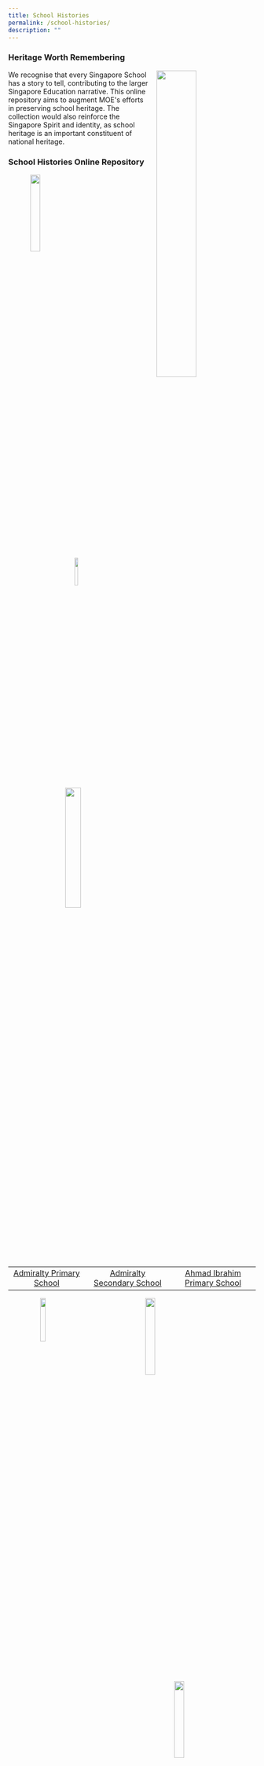 ```yaml
---
title: School Histories
permalink: /school-histories/
description: ""
---
```

### **Heritage Worth Remembering**

<img src="/images/history.jpg" style="width:40%;margin-left:15px;" align = "right">

We recognise that every Singapore School has a story to tell, contributing to the larger Singapore Education narrative. This online repository aims to augment MOE's efforts in preserving school heritage. The collection would also reinforce the Singapore Spirit and identity, as school heritage is an important constituent of national heritage.

### **School Histories Online Repository**

<img src="/images/crest1.png" style="width:20%;margin-left:45px;" align = "left">
<img src="/images/crest2.jpg" style="width:12%;margin-left:135px;" align = "left">
<img src="/images/crest3.jpg" style="width:25%;margin-right:45px;" align = "right">

<br clear="left">

|  |  |  |
|:---:|:---:|:---:|
| [Admiralty Primary School](https://staging.d1yxymztqoj7qn.amplifyapp.com/school-histories/admps/) | [Admiralty Secondary School](https://staging.d1yxymztqoj7qn.amplifyapp.com/school-histories/admiralty-sec/) | [Ahmad Ibrahim Primary School](https://staging.d1yxymztqoj7qn.amplifyapp.com/school-histories/ahmad-ibrahim-pri/) |

<img src="/images/crest4.jpg" style="width:15%;margin-left:65px;" align = "left">
<img src="/images/crest5.png" style="width:20%;margin-left:135px;" align = "left">
<img src="/images/crest6.png" style="width:20%;margin-right:65px;" align = "right">

<br clear="left">

|  |  |  |
|:---:|:---:|:---:|
| [Ahmad Ibrahim Secondary School](https://staging.d1yxymztqoj7qn.amplifyapp.com/school-histories/ahmad-ibrahim-sec/) | [Ai Tong School](https://staging.d1yxymztqoj7qn.amplifyapp.com/school-histories/ai-tong-sch/) | [Alexandra Estate Primary School](https://staging.d1yxymztqoj7qn.amplifyapp.com/school-histories/alexandra-estate-pri-sch/) |

<img src="/images/crest7.png" style="width:15%;margin-left:65px;" align = "left">
<img src="/images/crest8.png" style="width:16%;margin-left:155px;" align = "left">
<img src="/images/crest9.png" style="width:18%;margin-right:65px;" align = "right">

<br clear="left">

| | | |
|:---:|:---:|:---:|
| [Alexandra Hill Primary School](https://staging.d1yxymztqoj7qn.amplifyapp.com/school-histories/alexandra-hill-pri/) | [Alexandra Primary School](https://staging.d1yxymztqoj7qn.amplifyapp.com/school-histories/alexandra-pri/) | [Aljunied Primary School](https://staging.d1yxymztqoj7qn.amplifyapp.com/school-histories/aljunied-pri/) |

| | | |
|:---:|:---:|:---:|
| [Ama Keng School](https://staging.d1yxymztqoj7qn.amplifyapp.com/school-histories/ama-keng-sch/) | [Anchor Green Primary School](https://staging.d1yxymztqoj7qn.amplifyapp.com/school-histories/anchor-green-pri/) | [Anderson Junior College](https://staging.d1yxymztqoj7qn.amplifyapp.com/school-histories/anderson-jc/) |

| | | |
|:---:|:---:|:---:|
| [Anderson Primary School](https://staging.d1yxymztqoj7qn.amplifyapp.com/school-histories/anderson-pri/) | [Anderson Secondary School](https://staging.d1yxymztqoj7qn.amplifyapp.com/school-histories/anderson-sec/) | [Anderson Serangoon Junior College](https://staging.d1yxymztqoj7qn.amplifyapp.com/school-histories/anderson-serangoon-jc/) |

| | | |
|:---:|:---:|:---:|
| [Ang Mo Kio Primary School](https://staging.d1yxymztqoj7qn.amplifyapp.com/school-histories/amk-pri/) | [Ang Mo Kio Secondary School](https://staging.d1yxymztqoj7qn.amplifyapp.com/school-histories/amk-sec/) | [Anglican High School](https://staging.d1yxymztqoj7qn.amplifyapp.com/school-histories/anglican-high-sch/) |

|  |  |  |
|:---:|:---:|:---:|
| [Anglo Chinese School (Barker Road)](https://staging.d1yxymztqoj7qn.amplifyapp.com/school-histories/acs-barker-road/) | [Anglo Chinese Junior College](https://staging.d1yxymztqoj7qn.amplifyapp.com/school-histories/acjc/) | [Anglo Chinese School (Independent)](https://staging.d1yxymztqoj7qn.amplifyapp.com/school-histories/acs-i/) |

|  |  |  |
|:---:|:---:|:---:|
| [Anglo Chinese School (Junior)](https://staging.d1yxymztqoj7qn.amplifyapp.com/school-histories/acs-junior/) | [Anglo Chinese School (Primary)](https://staging.d1yxymztqoj7qn.amplifyapp.com/school-histories/acs-pri/) | [Angsana Primary School](https://staging.d1yxymztqoj7qn.amplifyapp.com/school-histories/angsana-pri/) |

|  |  |  |
|:---:|:---:|:---:|
| [Anthony Road Girls' School](https://staging.d1yxymztqoj7qn.amplifyapp.com/school-histories/anthony-road-girls-sch/) | [Aroozoo School](https://staging.d1yxymztqoj7qn.amplifyapp.com/school-histories/aroozoo-sch/) | [Assumption English School](https://staging.d1yxymztqoj7qn.amplifyapp.com/school-histories/assumption-eng-sch/) |

|  |  |  |
|:---:|:---:|:---:|
| [Assumption Pathway School](https://staging.d1yxymztqoj7qn.amplifyapp.com/school-histories/assumption-pathway-sch/) | [Balestier Boys' School](https://staging.d1yxymztqoj7qn.amplifyapp.com/school-histories/balestier-boys-sch/) | [Balestier Hill East Primary School](https://staging.d1yxymztqoj7qn.amplifyapp.com/school-histories/balestier-hill-east-pri/) |

|  |  |  |
|:---:|:---:|:---:|
| [Balestier Hill Primary School](https://staging.d1yxymztqoj7qn.amplifyapp.com/school-histories/balestier-hill-pri/) | [Balestier Hill Primary School (1986-1988)](https://staging.d1yxymztqoj7qn.amplifyapp.com/school-histories/balestier-hill-pri/) | [Balestier Hill Secondary School](https://staging.d1yxymztqoj7qn.amplifyapp.com/school-histories/balestier-hill-sec/) |

|  |  |  |
|:---:|:---:|:---:|
| [Balestier Hill West Primary School](https://staging.d1yxymztqoj7qn.amplifyapp.com/school-histories/balestier-hill-west-pri/) | [Balestier Mixed School](https://staging.d1yxymztqoj7qn.amplifyapp.com/school-histories/balestier-mixed-sch/) | [Balestier Primary School](https://staging.d1yxymztqoj7qn.amplifyapp.com/school-histories/balestier-pri/) |

|  |  |  |
|:---:|:---:|:---:|
| [Bartley Primary School](https://staging.d1yxymztqoj7qn.amplifyapp.com/school-histories/bartley-pri/) | [Bartley Secondary School](https://staging.d1yxymztqoj7qn.amplifyapp.com/school-histories/bartley-sec/) | [Batu Berlayar School](https://staging.d1yxymztqoj7qn.amplifyapp.com/school-histories/batu-berlayar-sch/) |

|  |  |  |
|:---:|:---:|:---:|
| [Beacon Primary School](https://staging.d1yxymztqoj7qn.amplifyapp.com/school-histories/beacon-pri/) | [Beatty Primary School](https://staging.d1yxymztqoj7qn.amplifyapp.com/school-histories/beatty-pri/) | [Beatty Secondary School](https://staging.d1yxymztqoj7qn.amplifyapp.com/school-histories/beatty-sec/) |

|  |  |  |
|:---:|:---:|:---:|
| [Bedok Boys' School](https://staging.d1yxymztqoj7qn.amplifyapp.com/school-histories/bedok-boys-sch/) | [Bedok Girls' School](https://staging.d1yxymztqoj7qn.amplifyapp.com/school-histories/bedok-girls-sch/) | [Bedok Green Primary School](https://staging.d1yxymztqoj7qn.amplifyapp.com/school-histories/bedok-green-pri/) |

|  |  |  |
|:---:|:---:|:---:|
| [Bedok Green Secondary School](https://staging.d1yxymztqoj7qn.amplifyapp.com/school-histories/bedok-green-sec/) | [Bedok North Primary School](https://staging.d1yxymztqoj7qn.amplifyapp.com/school-histories/bedok-north-pri/) | [Bedok North Secondary School](https://staging.d1yxymztqoj7qn.amplifyapp.com/school-histories/bedok-north-sec/) |

|  |  |  |
|:---:|:---:|:---:|
| [Bedok Primary School](https://staging.d1yxymztqoj7qn.amplifyapp.com/school-histories/bedok-pri/) | [Bedok South Primary School](https://staging.d1yxymztqoj7qn.amplifyapp.com/school-histories/bedok-south-pri/) | [Bedok South Secondary School](https://staging.d1yxymztqoj7qn.amplifyapp.com/school-histories/bedok-south-sec/) |

|  |  |  |
|:---:|:---:|:---:|
| [Bedok Town Primary School](https://staging.d1yxymztqoj7qn.amplifyapp.com/school-histories/bedok-town-pri/) | [Bedok Town Secondary School](https://staging.d1yxymztqoj7qn.amplifyapp.com/school-histories/bedok-town-sec/) | [Bedok View Primary School](https://staging.d1yxymztqoj7qn.amplifyapp.com/school-histories/bedok-view-pri/) |

|  |  |  |
|:---:|:---:|:---:|
| [Bedok View Secondary School](https://staging.d1yxymztqoj7qn.amplifyapp.com/school-histories/bedok-view-sec/) | [Bedok West Primary School](https://staging.d1yxymztqoj7qn.amplifyapp.com/school-histories/bedok-west-pri/) | [Belvedere Primary School](https://staging.d1yxymztqoj7qn.amplifyapp.com/school-histories/belvedere-pri/) |

|  |  |  |
|:---:|:---:|:---:|
| [Belvedere School (Bukit Merah)](https://staging.d1yxymztqoj7qn.amplifyapp.com/school-histories/belvedere-sch-bukit-merah/) | [Bendemeer Primary School](https://staging.d1yxymztqoj7qn.amplifyapp.com/school-histories/bendemeer-pri/) | [Bendemeer Secondary School](https://staging.d1yxymztqoj7qn.amplifyapp.com/school-histories/bendemeer-sec/) |

|  |  |  |
|:---:|:---:|:---:|
| [Beng Wan Primary School](https://staging.d1yxymztqoj7qn.amplifyapp.com/school-histories/beng-wan-pri/) | [Birkhall Road School](https://staging.d1yxymztqoj7qn.amplifyapp.com/school-histories/birkhall-road-sch/) | [Bishan Park Secondary School](https://staging.d1yxymztqoj7qn.amplifyapp.com/school-histories/bishan-park-sec/) |

|  |  |  |
|:---:|:---:|:---:|
| [Blangah Rise Primary School](https://staging.d1yxymztqoj7qn.amplifyapp.com/school-histories/blangah-rise-pri/) | [Boo Teck School (Farrer Park)](https://staging.d1yxymztqoj7qn.amplifyapp.com/school-histories/boo-teck-sch/) | [Boon Keng Primary School](https://staging.d1yxymztqoj7qn.amplifyapp.com/school-histories/boon-keng-pri/) |

|  |  |  |
|:---:|:---:|:---:|
| [Boon Lay Garden Primary School](https://staging.d1yxymztqoj7qn.amplifyapp.com/school-histories/boon-lay-garden-pri/) | [Boon Lay Primary School](https://staging.d1yxymztqoj7qn.amplifyapp.com/school-histories/boon-lay-pri/) | [Boon Lay Secondary School](https://staging.d1yxymztqoj7qn.amplifyapp.com/school-histories/boon-lay-sec/) |

|  |  |  |
|:---:|:---:|:---:|
| [Bowen Secondary School](https://staging.d1yxymztqoj7qn.amplifyapp.com/school-histories/bowen-sec/) | [Braddell Primary School](https://staging.d1yxymztqoj7qn.amplifyapp.com/school-histories/braddell-pri/) | [Braddell Westlake Secondary School](https://staging.d1yxymztqoj7qn.amplifyapp.com/school-histories/braddel-westlake-sec/) |

|  |  |  |
|:---:|:---:|:---:|
| [Broadrick Primary School](https://staging.d1yxymztqoj7qn.amplifyapp.com/school-histories/broadrick-pri/) | [Broadrick Secondary School](https://staging.d1yxymztqoj7qn.amplifyapp.com/school-histories/broadrick-sec/) | [Bukit Batok East Primary School](https://staging.d1yxymztqoj7qn.amplifyapp.com/school-histories/bukit-batok-east-pri/) |

|  |  |  |
|:---:|:---:|:---:|
| [Bukit Batok Secondary School](https://staging.d1yxymztqoj7qn.amplifyapp.com/school-histories/bukit-batok-sec/) | [Bukit Batok West Primary School](https://staging.d1yxymztqoj7qn.amplifyapp.com/school-histories/bukit-batok-west-pri/) | [Bukit Ho Swee Primary School](https://staging.d1yxymztqoj7qn.amplifyapp.com/school-histories/bukit-ho-swee-pri/) |

|  |  |  |
|:---:|:---:|:---:|
| [Bukit Ho Swee Secondary School](https://staging.d1yxymztqoj7qn.amplifyapp.com/school-histories/bukit-ho-swee-sec/) | [Bukit Merah North School](https://staging.d1yxymztqoj7qn.amplifyapp.com/school-histories/bukit-merah-north-sch/) | [Bukit Merah Primary School](https://staging.d1yxymztqoj7qn.amplifyapp.com/school-histories/bukit-merah-pri/) |

|  |  |  |
|:---:|:---:|:---:|
| [Bukit Merah Secondary School](https://staging.d1yxymztqoj7qn.amplifyapp.com/school-histories/bukit-merah-sec/) | [Bukit Merah South School](https://staging.d1yxymztqoj7qn.amplifyapp.com/school-histories/bukit-merah-south-sch/) | [Bukit Panjang Government High School](https://staging.d1yxymztqoj7qn.amplifyapp.com/school-histories/bukit-panjang-govt-high-sch/) |

|  |  |  |
|:---:|:---:|:---:|
| [Bukit Panjang Primary School](https://staging.d1yxymztqoj7qn.amplifyapp.com/school-histories/bukit-panjang-pri/) | [Bukit Timah Primary School](https://staging.d1yxymztqoj7qn.amplifyapp.com/school-histories/bukit-timah-pri/) | [Bukit View Primary School](https://staging.d1yxymztqoj7qn.amplifyapp.com/school-histories/bukit-view-pri/) |

|  |  |  |
|:---:|:---:|:---:|
| [Bukit View Secondary School](https://staging.d1yxymztqoj7qn.amplifyapp.com/school-histories/bukit-view-sec/) | [Buona Vista Secondary School](https://staging.d1yxymztqoj7qn.amplifyapp.com/school-histories/buona-vista-sec/) | [Cairnhill Primary School](https://staging.d1yxymztqoj7qn.amplifyapp.com/school-histories/cairnhill-pri/) |

|  |  |  |
|:---:|:---:|:---:|
| [Cambridge Primary School](https://staging.d1yxymztqoj7qn.amplifyapp.com/school-histories/cambridge-pri/) | [Canberra Primary School](https://staging.d1yxymztqoj7qn.amplifyapp.com/school-histories/canberra-pri/) | [Canberra Secondary School](https://staging.d1yxymztqoj7qn.amplifyapp.com/school-histories/canberra-sec/) |

|  |  |  |
|:---:|:---:|:---:|
| [Canossa Catholic Primary School](https://staging.d1yxymztqoj7qn.amplifyapp.com/school-histories/canossa-catholic-pri/) | [Cantonment Primary School](https://staging.d1yxymztqoj7qn.amplifyapp.com/school-histories/cantonment-pri/) | [Cantonment School](https://staging.d1yxymztqoj7qn.amplifyapp.com/school-histories/cantonment-sch/) |

|  |  |  |
|:---:|:---:|:---:|
| [Casuarina Primary School](https://staging.d1yxymztqoj7qn.amplifyapp.com/school-histories/casuarina-pri/) | [Catholic High School](https://staging.d1yxymztqoj7qn.amplifyapp.com/school-histories/catholic-high-sch/) | [Catholic Junior College](https://staging.d1yxymztqoj7qn.amplifyapp.com/school-histories/catholic-jc/) |

|  |  |  |
|:---:|:---:|:---:|
| [Cedar Boys' Primary School](https://staging.d1yxymztqoj7qn.amplifyapp.com/school-histories/cedar-boys-pri/) | [Cedar Girls' Primary School](https://staging.d1yxymztqoj7qn.amplifyapp.com/school-histories/cedar-girls-pri/) | [Cedar Girls' Secondary School](https://staging.d1yxymztqoj7qn.amplifyapp.com/school-histories/cedar-girls-sec/) |

|  |  |  |
|:---:|:---:|:---:|
| [Cedar Primary School](https://staging.d1yxymztqoj7qn.amplifyapp.com/school-histories/cedar-pri/) | [Chai Chee Secondary School](https://staging.d1yxymztqoj7qn.amplifyapp.com/school-histories/chai-chee-sec/) | [Changkat Changi Secondary School](https://staging.d1yxymztqoj7qn.amplifyapp.com/school-histories/changkat-changi-sec/) |

|  |  |  |
|:---:|:---:|:---:|
| [Changkat Primary School](https://staging.d1yxymztqoj7qn.amplifyapp.com/school-histories/changkat-pri/) | [Chao Yang School](https://staging.d1yxymztqoj7qn.amplifyapp.com/school-histories/chao-yang-sch/) | [Charlton School](https://staging.d1yxymztqoj7qn.amplifyapp.com/school-histories/charlton-sch/) |

|  |  |  |
|:---:|:---:|:---:|
| [Chestnut Drive Secondary School](https://staging.d1yxymztqoj7qn.amplifyapp.com/school-histories/chestnut-drive-sec/) | [Chij (Katong) Primary](https://staging.d1yxymztqoj7qn.amplifyapp.com/school-histories/chij-katong-pri/) | [Chij Katong Convent](https://staging.d1yxymztqoj7qn.amplifyapp.com/school-histories/chij-katong-convent/) |

|  |  |  |
|:---:|:---:|:---:|
| [Chij Kellock](https://staging.d1yxymztqoj7qn.amplifyapp.com/school-histories/chij-kellock/) | [Chij Opera Estate Primary School](https://staging.d1yxymztqoj7qn.amplifyapp.com/school-histories/chij-opera-estate-pri/) | [Chij Our Lady Of Good Counsel](https://staging.d1yxymztqoj7qn.amplifyapp.com/school-histories/chij-our-lady-of-good-counsel/) |

|  |  |  |
|:---:|:---:|:---:|
| [Chij Our Lady Of The Nativity](https://staging.d1yxymztqoj7qn.amplifyapp.com/school-histories/chij-our-lady-of-nativity/) | [Chij Our Lady Queen Of Peace](https://staging.d1yxymztqoj7qn.amplifyapp.com/school-histories/chij-our-lady-queen-of-peace/) | [Chij Primary (Toa Payoh)](https://staging.d1yxymztqoj7qn.amplifyapp.com/school-histories/chij-pri-tpy/) |

|  |  |  |
|:---:|:---:|:---:|
| [Chij Secondary](https://staging.d1yxymztqoj7qn.amplifyapp.com/school-histories/chij-sec/) | [Chij St Nicholas Girls' School](https://staging.d1yxymztqoj7qn.amplifyapp.com/school-histories/chij-nicholas-girls-sch/) | [Chij St. Joseph's Convent](https://staging.d1yxymztqoj7qn.amplifyapp.com/school-histories/chij-joseph/) |

|  |  |  |
|:---:|:---:|:---:|
| [Chij St. Theresa's Convent](https://staging.d1yxymztqoj7qn.amplifyapp.com/school-histories/chij-st-theresa-convent/) | [Chong Boon Secondary School](https://staging.d1yxymztqoj7qn.amplifyapp.com/school-histories/chong-boon-sec/) | [Chong De Primary School](https://staging.d1yxymztqoj7qn.amplifyapp.com/school-histories/chong-de-pri/) |

|  |  |  |
|:---:|:---:|:---:|
| [Chong Li Primary School](https://staging.d1yxymztqoj7qn.amplifyapp.com/school-histories/chong-li-pri/) | [Chong Shan Primary School](https://staging.d1yxymztqoj7qn.amplifyapp.com/school-histories/chong-shan-pri/) | [Chongfu School](https://staging.d1yxymztqoj7qn.amplifyapp.com/school-histories/chongfu-sch/) |

|  |  |  |
|:---:|:---:|:---:|
| [Chongzheng Primary School](https://staging.d1yxymztqoj7qn.amplifyapp.com/school-histories/chongzheng-pri/) | [Christ Church Secondary School](https://staging.d1yxymztqoj7qn.amplifyapp.com/school-histories/christ-church-sec/) | [Chua Chu Kang Government Chinese Primary School](https://staging.d1yxymztqoj7qn.amplifyapp.com/school-histories/cck-government-chi-pri/) |

|  |  |  |
|:---:|:---:|:---:|
| [Chua Chu Kang Malay School](https://staging.d1yxymztqoj7qn.amplifyapp.com/school-histories/cck-malay-sch/) | [Chua Chu Kang Primary School](https://staging.d1yxymztqoj7qn.amplifyapp.com/school-histories/cck-pri/) | [Chua Chu Kang Secondary School](https://staging.d1yxymztqoj7qn.amplifyapp.com/school-histories/cck-sec/) |

|  |  |  |
|:---:|:---:|:---:|
| [Chung Cheng High School (Main)](https://staging.d1yxymztqoj7qn.amplifyapp.com/school-histories/chung-cheng-high-main/) | [Chung Cheng High School (Yishun)](https://staging.d1yxymztqoj7qn.amplifyapp.com/school-histories/chung-cheng-high-sch/) | [Clemeti North Primary School](https://staging.d1yxymztqoj7qn.amplifyapp.com/school-histories/clementi-north-pri/) |

|  |  |  |
|:---:|:---:|:---:|
| [Clementi Primary School](https://staging.d1yxymztqoj7qn.amplifyapp.com/school-histories/clementi-pri/) | [Clementi Town Primary School](https://staging.d1yxymztqoj7qn.amplifyapp.com/school-histories/clementi-town-pri/) | [Clementi Town Secondary School](https://staging.d1yxymztqoj7qn.amplifyapp.com/school-histories/clementi-town-sec/) |

|  |  |  |
|:---:|:---:|:---:|
| [Clementi Woods Secondary School](https://staging.d1yxymztqoj7qn.amplifyapp.com/school-histories/clementi-woods-sec/) | [Commonwealth Secondary School](https://staging.d1yxymztqoj7qn.amplifyapp.com/school-histories/commonwealth-sec/) | [Compassvale Primary School](https://staging.d1yxymztqoj7qn.amplifyapp.com/school-histories/compassvale-pri/) |

|  |  |  |
|:---:|:---:|:---:|
| [Compassvale Secondary School](https://staging.d1yxymztqoj7qn.amplifyapp.com/school-histories/compassvale-sec/) | [Concord Primary School](https://staging.d1yxymztqoj7qn.amplifyapp.com/school-histories/concord-pri/) | [Coral Primary School](https://staging.d1yxymztqoj7qn.amplifyapp.com/school-histories/coral-pri/) |

|  |  |  |
|:---:|:---:|:---:|
| [Coral Secondary School](https://staging.d1yxymztqoj7qn.amplifyapp.com/school-histories/coral-sec/) | [Corporation Primary School](https://staging.d1yxymztqoj7qn.amplifyapp.com/school-histories/corporation-pri/) | [Crescent Girls' School](https://staging.d1yxymztqoj7qn.amplifyapp.com/school-histories/crescent-girls-sch/) |

|  |  |  |
|:---:|:---:|:---:|
| [Crest Secondary School](https://staging.d1yxymztqoj7qn.amplifyapp.com/school-histories/crest-sec/) | [Da Qiao Primary School](https://staging.d1yxymztqoj7qn.amplifyapp.com/school-histories/da-qiao-pri/) | [Damai Primary School](https://staging.d1yxymztqoj7qn.amplifyapp.com/school-histories/damai-pri/) |

|  |  |  |
|:---:|:---:|:---:|
| [Damai Secondary School](https://staging.d1yxymztqoj7qn.amplifyapp.com/school-histories/damai-sec/) | [Dazhong Primary School](https://staging.d1yxymztqoj7qn.amplifyapp.com/school-histories/da-zhong-pri/) | [De La Salle School](https://staging.d1yxymztqoj7qn.amplifyapp.com/school-histories/de-la-salle-sch/) |

|  |  |  |
|:---:|:---:|:---:|
| [Delta Circus Primary School](https://staging.d1yxymztqoj7qn.amplifyapp.com/school-histories/delta-circus-pri/) | [Delta East Primary School](https://staging.d1yxymztqoj7qn.amplifyapp.com/school-histories/delta-east-pri/) | [Delta Primary School](https://staging.d1yxymztqoj7qn.amplifyapp.com/school-histories/delta-pri/) |

|  |  |  |
|:---:|:---:|:---:|
| [Delta Secondary School] | [Delta West Primary School] | [Deyi Secondary School] |

|  |  |  |
|:---:|:---:|:---:|
| [Dorset Primary School] | [Duchess School] | [Dunearn Secondary School] |

|  |  |  |
|:---:|:---:|:---:|
| [Dunman High School] | [Dunman Secondary School] | [East Coast Primary School] |

|  |  |  |
|:---:|:---:|:---:|
| [East Payoh Secondary School] | [East Spring Primary School] | [East Spring Secondary School] |

|  |  |  |
|:---:|:---:|:---:|
| [East View Primary School] | [East View Secondary School] | [Edgefield Primary School] |

|  |  |  |
|:---:|:---:|:---:|
| [Edgefield Secondary School] | [Elias Park Primary School] | [Elling North School] |

|  |  |  |
|:---:|:---:|:---:|
| [Elling Primary School] | [Elling South School] | [Endeavour Primary School] |

|  |  |  |
|:---:|:---:|:---:|
| [Eunoia Junior College] | [Eunos Primary School] | [Evergreen Primary School] |

|  |  |  |
|:---:|:---:|:---:|
| [Evergreen Secondary School] | [Fairfield Methodist School (Primary)] | [Fairfield Methodist School (Secondary)] |

|  |  |  |
|:---:|:---:|:---:|
| [Fajar Secondary School] | [Farrer Park Primary School] | [Farrer Primary School] |

|  |  |  |
|:---:|:---:|:---:|
| [Fengshan Primary School] | [Fern Green Primary School] | [Fernvale Primary School] |

|  |  |  |
|:---:|:---:|:---:|
| [First Toa Payoh Primary School] | [First Toa Payoh Secondary School] | [Fowlie Primary School] |

|  |  |  |
|:---:|:---:|:---:|
| [Frontier Primary School] | [Fuchun Primary School] | [Fuchun Secondary School] |

|  |  |  |
|:---:|:---:|:---:|
| [Fuhua Primary School] | [Fuhua Secondary School] | [Gan Eng Seng Primary School] |

|  |  |  |
|:---:|:---:|:---:|
| [Gan Eng Seng School] | [Geylang Methodist School (Primary)] | [Geylang Methodist School (Secondary)] |

|  |  |  |
|:---:|:---:|:---:|
| [Geylang Primary School] | [Ghim Moh Primary School] | [Ghim Moh Secondary School] |

|  |  |  |
|:---:|:---:|:---:|
| [Gongshang Primary School] | [Greendale Primary School] | [Greendale Secondary School] |

|  |  |  |
|:---:|:---:|:---:|
| [Greenridge Primary School] | [Greenridge Secondary School] | [Greenwood Primary School] |

|  |  |  |
|:---:|:---:|:---:|
| [Griffiths Primary School] | [Guangyang Primary School] | [Guangyang Secondary School] |

|  |  |  |
|:---:|:---:|:---:|
| [Guillemard Primary School] | [Hai Sing Catholic School] | [Haig Boys' School] |

|  |  |  |
|:---:|:---:|:---:|
| [Haig Girls' School] | [Havelock Primary School] | [Havelock School] |

|  |  |  |
|:---:|:---:|:---:|
| [Henderson Primary School] | [Henderson Secondary School] | [Heng A Khe Bong School] |

|  |  |  |
|:---:|:---:|:---:|
| [Henry Park Primary School] | [Hillgrove Secondary School] | [Holy Innocents' High School] |

|  |  |  |
|:---:|:---:|:---:|
| [Holy Innocents' Primary School] | [Hong Kah Primary School] | [Hong Kah Secondary School] |

|  |  |  |
|:---:|:---:|:---:|
| [Hong Wen School] | [Horizon Primary School] | [Hougang Primary School] |

|  |  |  |
|:---:|:---:|:---:|
| [Hougang Secondary School] | [Hua Kiau School] | [Hua Yi Primary School] |

|  |  |  |
|:---:|:---:|:---:|
| [Hua Yi Secondary School] | [Huamin Primary School] | [Hwa Chong Institution] |

|  |  |  |
|:---:|:---:|:---:|
| [Hwa Chong Junior College] | [Hwi Yoh Secondary School] | [Innova Junior College] |

|  |  |  |
|:---:|:---:|:---:|
| [Innova Primary School] | [Jagoh Primary School] | [Jalan Daud School] |

|  |  |  |
|:---:|:---:|:---:|
| [Jalan Kayu Primary School] | [Jaya Primary School] | [Jervois East Primary School] |

|  |  |  |
|:---:|:---:|:---:|
| [Jervois Primary School] | [Jervois West Primary School] | [Jiemin Primary School] |

|  |  |  |
|:---:|:---:|:---:|
| [Jin Shan Primary School] | [Jin Tai Primary School] | [Jin Tai Secondary School] |

|  |  |  |
|:---:|:---:|:---:|
| [Jing Shan Primary School] | [Joo Avenue School] | [Jubilee Primary School] |

|  |  |  |
|:---:|:---:|:---:|
| [Junyuan Primary School] | [Junyuan Secondary School] | [Jurong Institute] |

|  |  |  |
|:---:|:---:|:---:|
| [Jurong Junior College] | [Jurong Pioneer Junior College] | [Jurong Primary School] |

|  |  |  |
|:---:|:---:|:---:|
| [Jurong Secondary School] | [Jurong Special Secondary School] | [Jurong Town Primary School] |

|  |  |  |
|:---:|:---:|:---:|
| [Jurong West Primary School] | [Jurong West Secondary School] | [Jurongville Secondary School] |

|  |  |  |
|:---:|:---:|:---:|
| [Juying Primary School] | [Juying Secondary School] | [Kallang Primary School] |

|  |  |  |
|:---:|:---:|:---:|
| [Kay Siang Primary School] | [Kebun Baru Primary School] | [Kembangan Primary School] |

|  |  |  |
|:---:|:---:|:---:|
| [Keming Primary School] | [Keng Seng Primary School] | [Kent Ridge Secondary School] |

|  |  |  |
|:---:|:---:|:---:|
| [Keppel Primary School] | [Keppel School] | [Kheng Cheng School] |

|  |  |  |
|:---:|:---:|:---:|
| [Kim Keat Primary School] | [Kim Seng East School] | [Kim Seng Primary School] |

|  |  |  |
|:---:|:---:|:---:|
| [Kim Seng Technical School] | [Kim Seng West School] | [Kong Chow School] |

|  |  |  |
|:---:|:---:|:---:|
| [Kong Hwa School] | [Kota Raja Malay School] | [Kranji Primary School] |

|  |  |  |
|:---:|:---:|:---:|
| [Kranji Secondary School] | [Kuo Chuan Presbyterian Primary School] | [Kuo Chuan Presbyterian Secondary School] |

|  |  |  |
|:---:|:---:|:---:|
| [Kwong Wai Shiu Peck Shan Ting School] | [Labrador Primary School] | [Lakeside Primary School] |

|  |  |  |
|:---:|:---:|:---:|
| [Lee Kuo Chuan Primary School] | [Lianhua Primary School] | [Loyang Primary School] |

|  |  |  |
|:---:|:---:|:---:|
| [Loyang View Secondary School] | [Macpherson Primary School] | [Macpherson Secondary School] |

|  |  |  |
|:---:|:---:|:---:|
| [MacRitchie Primary School] | [Maha Bodhi School] | [Maju Secondary School] |

|  |  |  |
|:---:|:---:|:---:|
| [Manjusri Secondary School] | [Margaret Drive Primary School] | [Maris Stella High School] |

|  |  |  |
|:---:|:---:|:---:|
| [Marsiling Primary School] | [Marsiling Secondary School] | [Marymount Convent School] |

|  |  |  |
|:---:|:---:|:---:|
| [Mattar East School] | [Mattar Primary School] | [May Primary School] |

|  |  |  |
|:---:|:---:|:---:|
| [Mayflower Primary School] | [Mayflower Secondary School] | [Mee Toh School] |

|  |  |  |
|:---:|:---:|:---:|
| [Mei Chin Primary School] | [Mei Chin Secondary School] | [Membina Primary School] |

|  |  |  |
|:---:|:---:|:---:|
| [Meng Teck School] | [Meridian Junior College] | [Meridian Primary School] |

|  |  |  |
|:---:|:---:|:---:|
| [Meridian Secondary School] | [Merlimau Primary School] | [Methodist Girls' School] |

|  |  |  |
|:---:|:---:|:---:|
| [Moulmein Primary School] | [Mount Vernon Secondary School] | [Mountbatten Primary School] |

|  |  |  |
|:---:|:---:|:---:|
| [Nam San School] | [Nan Chiau High School] | [Nan Chiau Primary School] |

|  |  |  |
|:---:|:---:|:---:|
| [Nan Chiow Public School] | [Nan Hua High School] | [Nan Hua Primary School] |

|  |  |  |
|:---:|:---:|:---:|
| [Nanyang Girls' High School] | [Nanyang Junior College] | [Nanyang Primary School] |

|  |  |  |
|:---:|:---:|:---:|
| [National Junior College] | [Naval Base Primary School] | [Naval Base Secondary School] |

|  |  |  |
|:---:|:---:|:---:|
| [Nee Soon School] | [New Town Primary School] | [New Town Secondary School] |

|  |  |  |
|:---:|:---:|:---:|
| [Ngee Ann Primary School] | [Ngee Ann Secondary School] | [Norfolk Primary School] |

|  |  |  |
|:---:|:---:|:---:|
| [North Spring Primary School] | [North View Primary School] | [North View Secondary School] |

|  |  |  |
|:---:|:---:|:---:|
| [North Vista Primary School] | [North Vista Secondary School] | [Northbrooks Secondary School] |

|  |  |  |
|:---:|:---:|:---:|
| [Northland Primary School] | [Northland Secondary School] | [Northlight School] |

|  |  |  |
|:---:|:---:|:---:|
| [Northoaks Primary School] | [Nus High School of Mathematics and Science] | [Oasis Primary School] |

|  |  |  |
|:---:|:---:|:---:|
| [Opera Estate Boys' Primary School] | [Opera Estate Girls' Primary School] | [Opera Estate Primary School] |

|  |  |  |
|:---:|:---:|:---:|
| [Orchid Park Secondary School] | [Outram Institute]| [Outram Primary School] |

|  |  |  |
|:---:|:---:|:---:|
| [Outram Secondary School] | [Owen School] | [Palm View Primary School] |

|  |  |  |
|:---:|:---:|:---:|
| [Pandan Primary School] | [Park Road School] | [Park View Primary School] |

|  |  |  |
|:---:|:---:|:---:|
| [Paya Lebar Methodist Girls' School (Primary)] | [Paya Lebar Methodist Girls' School (Secondary)] | [Paya Lebar School] |

|  |  |  |
|:---:|:---:|:---:|
| [Pearl Bank School] | [Pearl Park Primary School] | [Pearl's Hill School] |

|  |  |  |
|:---:|:---:|:---:|
| [Park Seah Primary School] | [Pei Chun Public School] | [Pei Hwa Presbyterian Primary School] |

|  |  |  |
|:---:|:---:|:---:|
| [Pei Hwa Secondary School] | [Pei Tek Public School] | [Pei Tong Primary School] |

|  |  |  |
|:---:|:---:|:---:|
| [Peicai Secondary School] | [Peirce Secondary School] | [Peixin Primary School] |

|  |  |  |
|:---:|:---:|:---:|
| [Peiying Primary School] | [Permaisura Primary School] | [Ping Yi Primary School] |

|  |  |  |
|:---:|:---:|:---:|
| [Ping Yi Secondary School] | [Pioneer Junior College] | [Pioneer Primary School] |

|  |  |  |
|:---:|:---:|:---:|
| [Pioneer Secondary School] | [Playfair School] | [Poi Ching School] |

|  |  |  |
|:---:|:---:|:---:|
| [Presbyterian High School] | [Princess Elizabeth Primary School] | [Pulau Tekong Primary School] |

|  |  |  |
|:---:|:---:|:---:|
| [Punggol Cove Primary School] | [Punggol Green Primary School] | [Punggol Primary School] |

|  |  |  |
|:---:|:---:|:---:|
| [Punggol Secondary School] | [Punggol View Primary School] | [Qiaonan Primary School] |

|  |  |  |
|:---:|:---:|:---:|
| [Qifa Primary School] | [Qihua Primary School] | [Queenstown Primary School] |

|  |  |  |
|:---:|:---:|:---:|
| [Queenstown Secondary School] | [Queensway Secondary School] | [Radin Mas Primary School] |

|  |  |  |
|:---:|:---:|:---:|
| [Raffles Girls' Primary School] | [Raffles Girls' School] | [Raffles Institution] |

|  |  |  |
|:---:|:---:|:---:|
| [Raffles Junior College] | [Rangoon Road Primary School (Farrer Park)] | [Rangoon Secondary School] |

|  |  |  |
|:---:|:---:|:---:|
| [Rayman School] | [Red Swastika School] | [Redhill School] |

|  |  |  |
|:---:|:---:|:---:|
| [Regent Secondary School] | [River Valley English School] | [River Valley Government Chinese School] |

|  |  |  |
|:---:|:---:|:---:|
| [River Valley High School] | [River Valley Primary School] | [Riverside Primary School] |

|  |  |  |
|:---:|:---:|:---:|
| [Riverside Secondary School] | [Rivervale Primary School] | [Rosyth School] |

|  |  |  |
|:---:|:---:|:---:|
| [Rulang Primary School] | [San Shan Primary School] | [Sang Nila Utama Secondary School] |

|  |  |  |
|:---:|:---:|:---:|
| [Selegie Primary School] | [Seletar Institute] | [Sembawang Hills Estate School] |

|  |  |  |
|:---:|:---:|:---:|
| [Sembawang Primary School] | [Sembawang Secondary School] | [Seng Kang Primary School] |

|  |  |  |
|:---:|:---:|:---:|
| [Seng Kang Secondary School] | [Sengkang Green Primary School] | [Sennett Estate School] |

|  |  |  |
|:---:|:---:|:---:|
| [Serangoon Garden North School] | [Serangoon Garden Secondary School] | [Serangoon Garden South School] |

|  |  |  |
|:---:|:---:|:---:|
| [Serangoon Garden Technical School] | [Serangoon Junior College] | [Serangoon Secondary School] |

|  |  |  |
|:---:|:---:|:---:|
| [Seraya Primary School] | [Shuqun Primary School] | [Shuqun Secondary School] |

|  |  |  |
|:---:|:---:|:---:|
| [Si Ling Primary School] | [Si Ling Secondary School] | [Siglap Indah Primary School] |

|  |  |  |
|:---:|:---:|:---:|
| [Siglap Primary School] | [Siglap Secondary School] | [Silat Primary School] |

|  |  |  |
|:---:|:---:|:---:|
| [Singapore Chinese Girls' School] | [Singapore Sports School] | [South View Primary School] |

|  |  |  |
|:---:|:---:|:---:|
| [Spectra Secondary School] | [Springdale Primary School] | [Springfield Secondary School] |

|  |  |  |
|:---:|:---:|:---:|
| [St Andrew's Junior College] | [St Andrew's Junior School] | [St Andrew's Secondary School] |

|  |  |  |
|:---:|:---:|:---:|
| [St Anthony's Canossian Primary School] | [St Anthony's Canossian Secondary School] | [St George's Road Tamil School] |

|  |  |  |
|:---:|:---:|:---:|
| [St Joseph's Institution Junior] | [St Patrick's School] | [St Thomas Secondary School] |

|  |  |  |
|:---:|:---:|:---:|
| [St. Anthony's Primary School] | [St. Gabriel's Primary School] | [St. Gabriel's Secondary School] |

|  |  |  |
|:---:|:---:|:---:|
| [St. Hilda's Primary School] | [St. Hilda's Secondary School] | [St. Joseph's Institution] |

|  |  |  |
|:---:|:---:|:---:|
| [St. Margaret's Primary School] | [St. Margaret's Secondary School] | [St. Stephen's School] |

|  |  |  |
|:---:|:---:|:---:|
| [St. Theresa's High School] | [Stamford Girls' School] | [Stamford Primary School] |

|  |  |  |
|:---:|:---:|:---:|
| [Swiss Cottage Primary School] | [Swiss Cottage Secondary School] | [Tampines Junior College] |

|  |  |  |
|:---:|:---:|:---:|
| [Tampines Meridian Junior College] | [Tampines North Primary School] | [Tampines Primary School] |

|  |  |  |
|:---:|:---:|:---:|
| [Tampines Secondary School] | [Tanglin Girls' School] | [Tanglin Primary School] |

|  |  |  |
|:---:|:---:|:---:|
| [Tanglin Secondary School] | [Tanjong Katong Girls' School] | [Tanjong Katong Primary School] |

|  |  |  |
|:---:|:---:|:---:|
| [Tanjong Katong Secondary School] | [Tanjong Rhu Boys' School] | [Tanjong Rhu Girls' School] |

|  |  |  |
|:---:|:---:|:---:|
| [Tanjong Rhu Primary School] | [Tao Nan School] | [Teck Ghee Primary School] |

|  |  |  |
|:---:|:---:|:---:|
| [Teck Whye Primary School] | [Teck Whye Secondary School] | [Telok Ayer Primary School] |

|  |  |  |
|:---:|:---:|:---:|
| [Telok Kurau East Primary School] | [Telok Kurau Malay Girls' School] | [Telok Kurau Primary School] |

|  |  |  |
|:---:|:---:|:---:|
| [Telok Kurau Secondary School] | [Telok Kurau West Primary School] | [Temasek Junior College] |

|  |  |  |
|:---:|:---:|:---:|
| [Temasek Primary School] | [Temasek Secondary School] | [The Chinese High School] |

|  |  |  |
|:---:|:---:|:---:|
| [The Happy School] | [Thong Kheng School] | [Tiong Bahru Primary School] |

|  |  |  |
|:---:|:---:|:---:|
| [Tiong Bahru Secondary School] | [Toh Tuck Primary School] | [Toh Tuck Secondary School] |

|  |  |  |
|:---:|:---:|:---:|
| [Towner Primary School] | [Townsville Institute] | [Townsville Primary School] |

|  |  |  |
|:---:|:---:|:---:|
| [Trafalgar School] | [Tuan Mong High School] | [Tun Seri Lanang Secondary School] |

|  |  |  |
|:---:|:---:|:---:|
| [Umar Pulavar Tamil School] | [Unity Primary School] | [Unity Secondary School] |

|  |  |  |
|:---:|:---:|:---:|
| [Upper Aljunied Technical School] | [Upper Serangoon Secondary School] | [Victoria Junior College] |

|  |  |  |
|:---:|:---:|:---:|
| [Victoria School] | [Waterloo School] | [Waterway Primary School] |

|  |  |  |
|:---:|:---:|:---:|
| [Wellington Primary School] | [West Grove Primary School] | [West Hill School] |

|  |  |  |
|:---:|:---:|:---:|
| [West Spring Primary School] | [West Spring Secondary School] | [West View Primary School] |

|  |  |  |
|:---:|:---:|:---:|
| [Westlake Primary School] | [Westwood Primary School] | [Westwood Secondary School] |

|  |  |  |
|:---:|:---:|:---:|
| [Whampoa Secondary School] | [White Sands Primary School] | [Whitley Secondary School] |

|  |  |  |
|:---:|:---:|:---:|
| [Willow Avenue Secondary School] | [Woodgrove Primary School] | [Woodgrove Secondary School] |

|  |  |  |
|:---:|:---:|:---:|
| [Woodlands Primary School] | [Woodlands Ring Primary School] | [Woodlands Ring Secondary School] |

|  |  |  |
|:---:|:---:|:---:|
| [Woodlands Secondary School] | [Woodsville Primary School] | [Woodsville Secondary School] |

|  |  |  |
|:---:|:---:|:---:|
| [Xianglin Primary School] | [Xinghua Primary School] | [Xingnan Primary School] |

|  |  |  |
|:---:|:---:|:---:|
| [Xinmin Primary School] | [Xinmin Secondary School] | [Xishan Primary School] |

|  |  |  |
|:---:|:---:|:---:|
| [Yangzheng Primary School] | [Yew Tee Primary School] | [Yio Chu Kang Primary School] |

|  |  |  |
|:---:|:---:|:---:|
| [Yio Chu Kang Secondary School] | [Yishun Innova Junior College] | [Yishun Junior College] |

|  |  |  |
|:---:|:---:|:---:|
| [Yishun Primary School] | [Yishun Secondary School] | [Yishun Town Secondary School] |

|  |  |  |
|:---:|:---:|:---:|
| [Yu Neng Primary School] | [Yuan Ching Secondary School] | [Yuhua Primary School] |

|  |  |  |
|:---:|:---:|:---:|
| [Yuhua Secondary School] | [Yumin Primary School] | [Yung An Primary School] |

|  |  |  |
|:---:|:---:|:---:|
| [Yuqun Primary School] | [Yusok Ishak Secondary School] | [Yuying Secondary School] |

|  |  |  |
|:---:|:---:|:---:|
| [Zhangde Primary School] | [Zhenghua Primary School] | [Zhenghua Secondary School] |

|  |  |
|:---:|:---:|
| [Zhonghua Primary School] | [Zhonghua Secondary School] |
